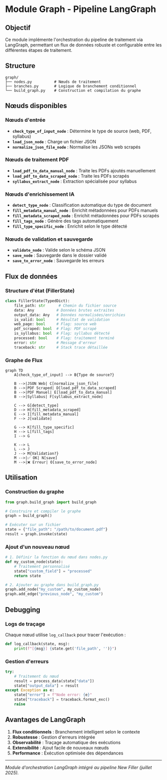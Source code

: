 # Module Graph - Pipeline LangGraph

## Objectif

Ce module implémente l'orchestration du pipeline de traitement via LangGraph, permettant un flux de données robuste et configurable entre les différentes étapes de traitement.

## Structure

```
graph/
├── nodes.py          # Nœuds de traitement
├── branches.py       # Logique de branchement conditionnel
└── build_graph.py    # Construction et compilation du graphe
```

## Nœuds disponibles

### Nœuds d'entrée
- **`check_type_of_input_node`** : Détermine le type de source (web, PDF, syllabus)
- **`load_json_node`** : Charge un fichier JSON
- **`normalize_json_file_node`** : Normalise les JSONs web scrapés

### Nœuds de traitement PDF
- **`load_pdf_to_data_manual_node`** : Traite les PDFs ajoutés manuellement
- **`load_pdf_to_data_scraped_node`** : Traite les PDFs scrapés
- **`syllabus_extract_node`** : Extraction spécialisée pour syllabus

### Nœuds d'enrichissement IA
- **`detect_type_node`** : Classification automatique du type de document
- **`fill_metadata_manual_node`** : Enrichit métadonnées pour PDFs manuels
- **`fill_metadata_scraped_node`** : Enrichit métadonnées pour PDFs scrapés
- **`fill_tags_node`** : Génère des tags automatiquement
- **`fill_type_specific_node`** : Enrichit selon le type détecté

### Nœuds de validation et sauvegarde
- **`validate_node`** : Valide selon le schéma JSON
- **`save_node`** : Sauvegarde dans le dossier validé
- **`save_to_error_node`** : Sauvegarde les erreurs

## Flux de données

### Structure d'état (FillerState)
```python
class FillerState(TypedDict):
    file_path: str      # Chemin du fichier source
    data: Any          # Données brutes extraites
    output_data: Any   # Données normalisées/enrichies
    is_valid: bool     # Résultat de validation
    web_page: bool     # Flag: source web
    pdf_scraped: bool  # Flag: PDF scrapé
    is_syllabus: bool  # Flag: syllabus détecté
    processed: bool    # Flag: traitement terminé
    error: str         # Message d'erreur
    traceback: str     # Stack trace détaillée
```

### Graphe de Flux
```mermaid
graph TD
    A[check_type_of_input] --> B{Type de source?}
    
    B -->|JSON Web| C[normalize_json_file]
    B -->|PDF Scraped| D[load_pdf_to_data_scraped]
    B -->|PDF Manuel| E[load_pdf_to_data_manual]
    B -->|Syllabus| F[syllabus_extract_node]
    
    C --> G[detect_type]
    D --> H[fill_metadata_scraped]
    E --> I[fill_metadata_manual]
    F --> J[validate]
    
    G --> K[fill_type_specific]
    H --> L[fill_tags]
    I --> G
    
    K --> L
    L --> J
    J --> M{Validation?}
    M -->|✅ OK| N[save]
    M -->|❌ Erreur| O[save_to_error_node]
```

## Utilisation

### Construction du graphe
```python
from graph.build_graph import build_graph

# Construire et compiler le graphe
graph = build_graph()

# Exécuter sur un fichier
state = {"file_path": "/path/to/document.pdf"}
result = graph.invoke(state)
```

### Ajout d'un nouveau nœud
```python
# 1. Définir la fonction du nœud dans nodes.py
def my_custom_node(state):
    # Traitement personnalisé
    state["custom_field"] = "processed"
    return state

# 2. Ajouter au graphe dans build_graph.py
graph.add_node("my_custom", my_custom_node)
graph.add_edge("previous_node", "my_custom")
```

## Debugging

### Logs de traçage
Chaque nœud utilise `log_callback` pour tracer l'exécution :
```python
def log_callback(state, msg):
    print(f"[{msg}] {state.get('file_path', '')}")
```

### Gestion d'erreurs
```python
try:
    # Traitement du nœud
    result = process_data(state["data"])
    state["output_data"] = result
except Exception as e:
    state["error"] = f"Node error: {e}"
    state["traceback"] = traceback.format_exc()
    raise
```

## Avantages de LangGraph

1. **Flux conditionnels** : Branchement intelligent selon le contexte
2. **Robustesse** : Gestion d'erreurs intégrée
3. **Observabilité** : Traçage automatique des exécutions
4. **Extensibilité** : Ajout facile de nouveaux nœuds
5. **Performance** : Exécution optimisée des dépendances

---
*Module d'orchestration LangGraph intégré au pipeline New Filler (juillet 2025).*
